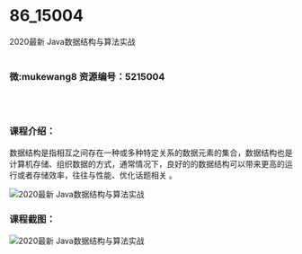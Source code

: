# 86_15004
2020最新 Java数据结构与算法实战
<br/></br>
<h3>微:mukewang8 资源编号：5215004</h3>
<br/></br>
<h3>课程介绍：</h3>
<p>数据结构是指相互之间存在一种或多种特定关系的数据元素的集合，数据结构也是计算机存储、组织数据的方式，通常情况下，良好的的数据结构可以带来更高的运行或者存储效率，往往与性能、优化话题相关 。</p>
<p><img src="https://www.ko996.com/wp-content/uploads/img/2020/08/2-61-300x188.png" alt="2020最新 Java数据结构与算法实战"></p>
<div class="info-desc">
<h3>课程截图：</h3>
<p><img src="https://www.ko996.com/wp-content/uploads/img/2020/08/1-65.png" alt="2020最新 Java数据结构与算法实战"></p>


			
</div>
